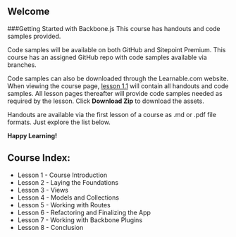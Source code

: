 ## Welcome
###Getting Started with Backbone.js
This course has handouts and code samples provided.

Code samples will be available on both GitHub and Sitepoint Premium. This course has an assigned GitHub repo with code samples available via branches. 

Code samples can also be downloaded through the Learnable.com website. When viewing the course page, [lesson 1.1](https://github.com/learnable-content/getting-started-with-backbone/tree/lesson1.1) will contain all handouts and code samples. All lesson pages thereafter will provide code samples needed as required by the lesson. Click **Download Zip** to download the assets.

Handouts are available via the first lesson of a course as .md or .pdf file formats. Just explore the list below.

**Happy Learning!**

## Course Index: 

* Lesson 1 - Course Introduction
* Lesson 2 - Laying the Foundations
* Lesson 3 - Views
* Lesson 4 - Models and Collections
* Lesson 5 - Working with Routes
* Lesson 6 - Refactoring and Finalizing the App
* Lesson 7 - Working with Backbone Plugins
* Lesson 8 - Conclusion
